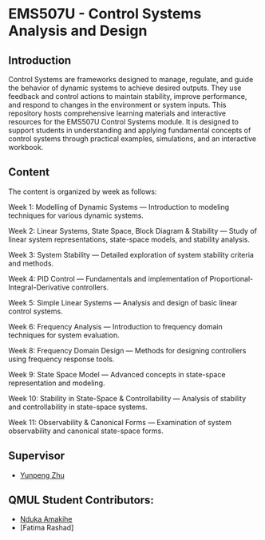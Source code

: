 # EMS507U - Control Systems Analysis and Design 
## Introduction
Control Systems are frameworks designed to manage, regulate, and guide the behavior of dynamic systems to achieve desired outputs. They use feedback and control actions to maintain stability, improve performance, and respond to changes in the environment or system inputs.
This repository hosts comprehensive learning materials and interactive resources for the EMS507U Control Systems module. It is designed to support students in understanding and applying fundamental concepts of control systems through practical examples, simulations, and an interactive workbook.

## Content
The content is organized by week as follows:

Week 1: Modelling of Dynamic Systems — Introduction to modeling techniques for various dynamic systems.

Week 2: Linear Systems, State Space, Block Diagram & Stability — Study of linear system representations, state-space models, and stability analysis.

Week 3: System Stability — Detailed exploration of system stability criteria and methods.

Week 4: PID Control — Fundamentals and implementation of Proportional-Integral-Derivative controllers.

Week 5: Simple Linear Systems — Analysis and design of basic linear control systems.

Week 6: Frequency Analysis — Introduction to frequency domain techniques for system evaluation.

Week 8: Frequency Domain Design — Methods for designing controllers using frequency response tools.

Week 9: State Space Model — Advanced concepts in state-space representation and modeling.

Week 10: Stability in State-Space & Controllability — Analysis of stability and controllability in state-space systems.

Week 11: Observability & Canonical Forms — Examination of system observability and canonical state-space forms.

## Supervisor 
- [Yunpeng Zhu](https://www.sems.qmul.ac.uk/staff/y.zhu)

## QMUL Student Contributors:
- [Nduka Amakihe](https://github.com/ndukaamakihe)
- [Fatima Rashad]
